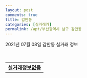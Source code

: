 ```yaml
---
layout: post
comments: true
title: 감만동
categories: [실거래가]
permalink: /apt/부산광역시 남구 감만동
---
```


2021년 07월 08일 감만동 실거래 정보

<script type="text/javascript">
  google.charts.load('current', {'packages':['corechart']});
  google.charts.setOnLoadCallback(drawChart);

  function drawChart() {
    var data = google.visualization.arrayToDataTable([['거래일', '매매', '전월세', '전매'], ['20-07', 29, 15, 0], ['20-08', 20, 14, 0], ['20-09', 31, 16, 0], ['20-10', 31, 13, 0], ['20-11', 46, 18, 0], ['20-12', 36, 11, 0], ['21-01', 25, 18, 8], ['21-02', 16, 13, 6], ['21-03', 33, 13, 3], ['21-04', 25, 18, 5], ['21-05', 39, 9, 3], ['21-06', 13, 14, 1]]);

    var options = {
      title: '최근 1년간 유형별 거래량 추이',
      legend: { position: 'bottom' }
    };

    var chart = new google.visualization.LineChart(document.getElementById('columnchart_material'));
    chart.draw(data, (options));년간 
  }
</script>

<div id="columnchart_material" style="width: 95%; margin-left: -35px; display: block"></div>
<br>
<table>
  <tr>
    <td colspan="4" style="font-weight: bold;"><a href="https://search.naver.com/search.naver?query=감만동 실거래정보없음">실거래정보없음</a></td>
  </tr>
    
</table>
    